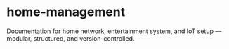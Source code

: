 # home-management
Documentation for home network, entertainment system, and IoT setup — modular, structured, and version-controlled.
